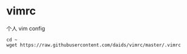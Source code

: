 # vimrc
个人 vim config

```shell
cd ~ 
wget https://raw.githubusercontent.com/daids/vimrc/master/.vimrc
```
